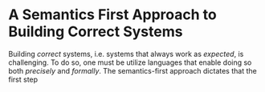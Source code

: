 A Semantics First Approach to Building Correct Systems
======================================================

Building *correct* systems, i.e. systems that always work as *expected*,
is challenging. To do so, one must be utilize languages that enable
doing so both *precisely* and *formally*. The semantics-first
approach dictates that the first step
